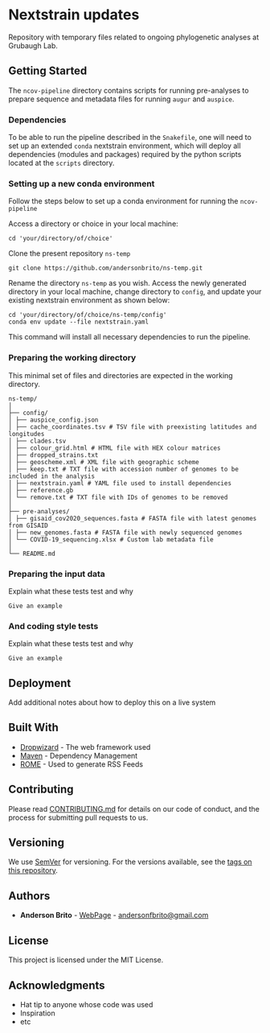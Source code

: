 # Nextstrain updates

Repository with temporary files related to ongoing phylogenetic analyses at Grubaugh Lab.

## Getting Started

The `ncov-pipeline` directory contains scripts for running pre-analyses to prepare sequence and metadata files for running `augur` and `auspice`.

### Dependencies

To be able to run the pipeline described in the `Snakefile`, one will need to set up an extended `conda` nextstrain environment, which will deploy all dependencies (modules and packages) required by the python scripts located at the `scripts` directory.

### Setting up a new conda environment

Follow the steps below to set up a conda environment for running the `ncov-pipeline`

Access a directory or choice in your local machine:
```
cd 'your/directory/of/choice'
```

Clone the present repository `ns-temp`
```
git clone https://github.com/andersonbrito/ns-temp.git
```

Rename the directory `ns-temp` as you wish. Access the newly generated directory in your local machine, change directory to `config`, and update your existing nextstrain environment as shown below:
```
cd 'your/directory/of/choice/ns-temp/config'
conda env update --file nextstrain.yaml
```

This command will install all necessary dependencies to run the pipeline.


### Preparing the working directory

This minimal set of files and directories are expected in the working directory.

```
ns-temp/
│
├── config/
│ ├── auspice_config.json
│ ├── cache_coordinates.tsv # TSV file with preexisting latitudes and longitudes
│ ├── clades.tsv
│ ├── colour_grid.html # HTML file with HEX colour matrices
│ ├── dropped_strains.txt
│ ├── geoscheme.xml # XML file with geographic scheme
│ ├── keep.txt # TXT file with accession number of genomes to be included in the analysis
│ ├── nextstrain.yaml # YAML file used to install dependencies
│ ├── reference.gb
│ └── remove.txt # TXT file with IDs of genomes to be removed
│
├── pre-analyses/
│ ├── gisaid_cov2020_sequences.fasta # FASTA file with latest genomes from GISAID
│ ├── new_genomes.fasta # FASTA file with newly sequenced genomes
│ └── COVID-19_sequencing.xlsx # Custom lab metadata file
│
└── README.md
```


### Preparing the input data

Explain what these tests test and why

```
Give an example
```

### And coding style tests

Explain what these tests test and why

```
Give an example
```

## Deployment

Add additional notes about how to deploy this on a live system

## Built With

* [Dropwizard](http://www.dropwizard.io/1.0.2/docs/) - The web framework used
* [Maven](https://maven.apache.org/) - Dependency Management
* [ROME](https://rometools.github.io/rome/) - Used to generate RSS Feeds

## Contributing

Please read [CONTRIBUTING.md](https://gist.github.com/PurpleBooth/b24679402957c63ec426) for details on our code of conduct, and the process for submitting pull requests to us.

## Versioning

We use [SemVer](http://semver.org/) for versioning. For the versions available, see the [tags on this repository](https://github.com/your/project/tags).

## Authors

* **Anderson Brito** - [WebPage](https://andersonbrito.github.io/) - andersonfbrito@gmail.com

## License

This project is licensed under the MIT License.

## Acknowledgments

* Hat tip to anyone whose code was used
* Inspiration
* etc

<!---
--->
